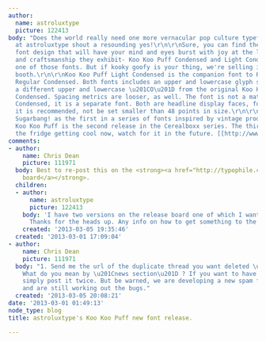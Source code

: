 ```yaml
---
author:
  name: astroluxtype
  picture: 122413
body: "Does the world really need one more vernacular pop culture typeface? We here,
  at astroluxtype shout a resounding yes!\r\n\r\nSure, you can find the apex of fine
  font design that will have your mind and eyes burst with joy at the level of sophistication
  and craftsmanship they exhibit- Koo Koo Puff Condensed and Light Condensed are not
  one of those fonts. But if kooky goofy is your thing, we're selling it at the astroluxtype
  booth.\r\n\r\nKoo Koo Puff Light Condensed is the companion font to Koo Koo Puff
  Regular Condensed. Both fonts includes an upper and lowercase glyph set. It has
  a different upper and lowercase \u201CO\u201D from the original Koo Koo Puff Regular
  Condensed. Spacing metrics are looser, as well. The font is not a match for Regular
  Condensed, it is a separate font. Both are headline display faces, for optimum usage
  it is recommended, not be set smaller than 48 points in size.\r\n\r\nLook to astroluxtype\u2019s
  Sugarbang! as the first in a series of fonts inspired by vintage product packaging,
  Koo Koo Puff is the second release in the Cerealboxx series. The third font is in
  the fridge getting cool now, watch for it in the future. [[http://www.myfonts.com/fonts/astrolux/koo-koo-puff]][img:sites/default/files/old-images/koopuffLITE_6625.post1.jpg]"
comments:
- author:
    name: Chris Dean
    picture: 111971
  body: Best to re-post this on the <strong><a href="http://typophile.com/forum/7">Release
    board</a></strong>.
  children:
  - author:
      name: astroluxtype
      picture: 122413
    body: 'I have two versions on the release board one of which I want to delete.
      Thanks for the heads up. Any info on how to get something to the news section? '
    created: '2013-03-05 19:35:46'
  created: '2013-03-01 17:09:04'
- author:
    name: Chris Dean
    picture: 111971
  body: "1. Send me the url of the duplicate thread you want deleted \u2014 typographer@gmail.com\r\n2.
    What do you mean by \u201Cnews section\u201D ? If you want to have it on two boards,
    simply post it twice. But be warned, we are developing a new spam filtering system
    and are still working out the bugs."
  created: '2013-03-05 20:08:21'
date: '2013-03-01 01:49:13'
node_type: blog
title: astroluxtype's Koo Koo Puff new font release.

---
```

